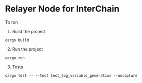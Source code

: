 # Relayer Node for InterChain

To run 

1. Build the project
```
cargo build
```

2. Run the project
```
cargo run
```

3. Tests

```
cargo test -- --test test_log_variable_generation --nocapture
```